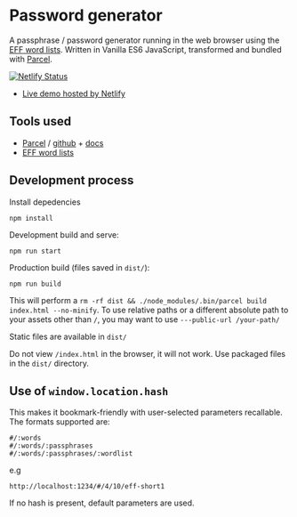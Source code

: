 # Password generator

A passphrase / password generator running in the web browser using the [EFF word lists](https://www.eff.org/deeplinks/2016/07/new-wordlists-random-passphrases). Written in Vanilla ES6 JavaScript, transformed and bundled with [Parcel](https://parceljs.org/).

[![Netlify Status](https://api.netlify.com/api/v1/badges/7eecd76e-39df-47db-84a1-26abaa5c93dd/deploy-status)](https://app.netlify.com/sites/p4ss/deploys)

- [Live demo hosted by Netlify](https://p4ss.netlify.app)

## Tools used

- [Parcel](https://parceljs.org/) / [github](https://github.com/parcel-bundler/parcel) + [docs](https://parceljs.org/getting_started.html)
- [EFF word lists](https://www.eff.org/deeplinks/2016/07/new-wordlists-random-passphrases)

## Development process

Install depedencies

    npm install

Development build and serve:

    npm run start

Production build (files saved in `dist/`):

    npm run build

This will perform a `rm -rf dist && ./node_modules/.bin/parcel build index.html --no-minify`. To use relative paths or a different absolute path to your assets other than `/`, you may want to use `---public-url /your-path/`

Static files are available in `dist/`

Do not view `/index.html` in the browser, it will not work. Use packaged files in the `dist/` directory.

## Use of `window.location.hash`

This makes it bookmark-friendly with user-selected parameters recallable. The formats supported are:

    #/:words
    #/:words/:passphrases
    #/:words/:passphrases/:wordlist

e.g

    http://localhost:1234/#/4/10/eff-short1

If no hash is present, default parameters are used.
